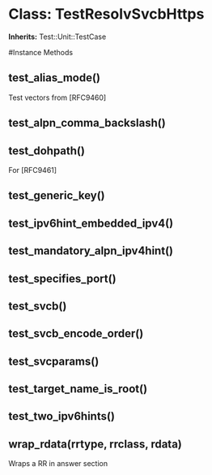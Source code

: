 # Class: TestResolvSvcbHttps
**Inherits:** Test::Unit::TestCase
    




#Instance Methods
## test_alias_mode() [](#method-i-test_alias_mode)
Test vectors from [RFC9460]

## test_alpn_comma_backslash() [](#method-i-test_alpn_comma_backslash)

## test_dohpath() [](#method-i-test_dohpath)
For [RFC9461]

## test_generic_key() [](#method-i-test_generic_key)

## test_ipv6hint_embedded_ipv4() [](#method-i-test_ipv6hint_embedded_ipv4)

## test_mandatory_alpn_ipv4hint() [](#method-i-test_mandatory_alpn_ipv4hint)

## test_specifies_port() [](#method-i-test_specifies_port)

## test_svcb() [](#method-i-test_svcb)

## test_svcb_encode_order() [](#method-i-test_svcb_encode_order)

## test_svcparams() [](#method-i-test_svcparams)

## test_target_name_is_root() [](#method-i-test_target_name_is_root)

## test_two_ipv6hints() [](#method-i-test_two_ipv6hints)

## wrap_rdata(rrtype, rrclass, rdata) [](#method-i-wrap_rdata)
Wraps a RR in answer section

